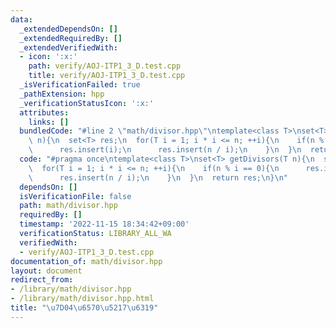 ```yaml
---
data:
  _extendedDependsOn: []
  _extendedRequiredBy: []
  _extendedVerifiedWith:
  - icon: ':x:'
    path: verify/AOJ-ITP1_3_D.test.cpp
    title: verify/AOJ-ITP1_3_D.test.cpp
  _isVerificationFailed: true
  _pathExtension: hpp
  _verificationStatusIcon: ':x:'
  attributes:
    links: []
  bundledCode: "#line 2 \"math/divisor.hpp\"\ntemplate<class T>\nset<T> getDivisors(T\
    \ n){\n  set<T> res;\n  for(T i = 1; i * i <= n; ++i){\n    if(n % i == 0){\n\
    \      res.insert(i);\n      res.insert(n / i);\n    }\n  }\n  return res;\n}\n"
  code: "#pragma once\ntemplate<class T>\nset<T> getDivisors(T n){\n  set<T> res;\n\
    \  for(T i = 1; i * i <= n; ++i){\n    if(n % i == 0){\n      res.insert(i);\n\
    \      res.insert(n / i);\n    }\n  }\n  return res;\n}\n"
  dependsOn: []
  isVerificationFile: false
  path: math/divisor.hpp
  requiredBy: []
  timestamp: '2022-11-15 18:34:42+09:00'
  verificationStatus: LIBRARY_ALL_WA
  verifiedWith:
  - verify/AOJ-ITP1_3_D.test.cpp
documentation_of: math/divisor.hpp
layout: document
redirect_from:
- /library/math/divisor.hpp
- /library/math/divisor.hpp.html
title: "\u7D04\u6570\u5217\u6319"
---
```

